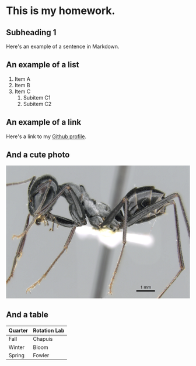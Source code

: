 # This is my homework.

## Subheading 1
Here's an example of a sentence in Markdown.

## An example of a list
1. Item A
2. Item B
3. Item C
    1. Subitem C1
    2. Subitem C2

## An example of a link
Here's a link to my [Github profile](https://github.com/arjunjkumar).

## And a cute photo
![I think this is an ant.](/images/fortis.jpg)

## And a table
| Quarter | Rotation Lab |
| --- | --- |
| Fall | Chapuis |
| Winter | Bloom |
| Spring | Fowler |